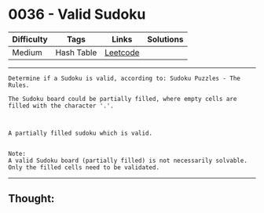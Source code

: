 # 0036 - Valid Sudoku

Difficulty  | Tags | Links | Solutions
----------- | ---- | ----- | -----
Medium | Hash Table | [Leetcode](https://leetcode.com/problems/valid-sudoku/description/) |


-----------

```
Determine if a Sudoku is valid, according to: Sudoku Puzzles - The Rules.

The Sudoku board could be partially filled, where empty cells are filled with the character '.'.



A partially filled sudoku which is valid.


Note:
A valid Sudoku board (partially filled) is not necessarily solvable. Only the filled cells need to be validated.
```

-----------

## Thought:
